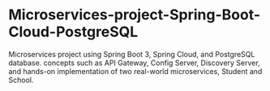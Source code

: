 # Microservices-project-Spring-Boot-Cloud-PostgreSQL
Microservices project using Spring Boot 3, Spring Cloud, and PostgreSQL database.  concepts such as API Gateway, Config Server, Discovery Server, and hands-on implementation of two real-world microservices, Student and School.
